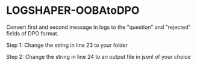 # LOGSHAPER-OOBAtoDPO
Convert first and second message in logs to the "question" and "rejected" fields of DPO format.


Step 1: Change the string in line 23 to your folder

Step 2: Change the string in line 24 to an output file in jsonl of your choice
